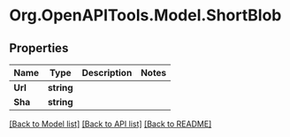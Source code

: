 # Org.OpenAPITools.Model.ShortBlob

## Properties

Name | Type | Description | Notes
------------ | ------------- | ------------- | -------------
**Url** | **string** |  | 
**Sha** | **string** |  | 

[[Back to Model list]](../README.md#documentation-for-models) [[Back to API list]](../README.md#documentation-for-api-endpoints) [[Back to README]](../README.md)

